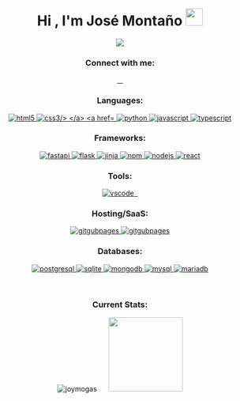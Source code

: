 
<h1 align="center"><b>Hi , I'm José Montaño </b><img src="https://media.giphy.com/media/hvRJCLFzcasrR4ia7z/giphy.gif" width="35"></h1>

<p align="center">
  <a href=""><img src="https://readme-typing-svg.herokuapp.com?font=Time+New+Roman&color=cyan&size=25&center=true&vCenter=true&width=600&height=100&lines=Hello+World!+Let's+Code+the+Future!..&hearts;++;Self-taught+Front-end+Developer,;Information+Systems+Engineering+Student,;Back-end+Newbie,;Active+Learner/Researcher,;Love+to+learn+new+stuffs..<3"></a>
</p>

<h3 align="center">Connect with me:</h3>

<p align="center"> 
  <a href="" target="_blank"> 
    <img src="https://img.shields.io/badge/linkedin-%230077B5.svg?style=for-the-badge&logo=linkedin&logoColor=white" alt=""/> 
  </a>
  <a href="" target="_blank"> 
    <img src="https://img.shields.io/badge/Instagram-%23E4405F.svg?style=for-the-badge&logo=Instagram&logoColor=white" alt=""/> 
  </a>
  <a href="" target="_blank"> 
    <img src="https://img.shields.io/badge/X-%23000000.svg?style=for-the-badge&logo=X&logoColor=white" alt=""/> 
  </a>
  <a href="" target="_blank"> 
    <img src="https://img.shields.io/badge/Gmail-D14836?style=for-the-badge&logo=gmail&logoColor=white" alt=""/> 
  </a>
</p>

<h3 align="center">Languages:</h3>

<p align="center"> 
  <a href="https://www.w3.org/html/" target="_blank"> 
    <img src="https://img.shields.io/badge/html5-%23E34F26.svg?style=for-the-badge&logo=html5&logoColor=white" alt="html5"/> 
  </a>
  <a href="https://www.w3schools.com/css/" target="_blank"> 
    <img src="https://img.shields.io/badge/css3-%231572B6.svg?style=for-the-badge&logo=css3&logoColor=white" alt="css3/> 
  </a> 
  <a href="https://www.python.org" target="_blank"> 
    <img src="https://img.shields.io/badge/python-3670A0?style=for-the-badge&logo=python&logoColor=ffdd54" alt="python"/> 
  </a>  
  <a href="https://developer.mozilla.org/en-US/docs/Web/JavaScript" target="_blank"> 
    <img src="https://img.shields.io/badge/javascript-%23323330.svg?style=for-the-badge&logo=javascript&logoColor=%23F7DF1E" alt="javascript"/> 
  </a> 
  <a href="" target="_blank"> 
    <img src="https://img.shields.io/badge/typescript-%23007ACC.svg?style=for-the-badge&logo=typescript&logoColor=white" alt="typescript"/> 
  </a> 
</p>

<h3 align="center">Frameworks:</h3>
<p align="center">
  <a href="" target="_blank"> 
    <img src="https://img.shields.io/badge/FastAPI-005571?style=for-the-badge&logo=fastapi" alt="fastapi"/> 
  </a>
  <a href="" target="_blank"> 
    <img src="https://img.shields.io/badge/flask-%23000.svg?style=for-the-badge&logo=flask&logoColor=white" alt="flask"/> 
  </a>
  <a href="" target="_blank"> 
    <img src="https://img.shields.io/badge/jinja-white.svg?style=for-the-badge&logo=jinja&logoColor=black" alt="jinja"/> 
  </a>
  
  <a href="" target="_blank"> 
    <img src="https://img.shields.io/badge/NPM-%23CB3837.svg?style=for-the-badge&logo=npm&logoColor=white" alt="npm"/> 
  </a>
  <a href="" target="_blank"> 
    <img src="https://img.shields.io/badge/node.js-6DA55F?style=for-the-badge&logo=node.js&logoColor=white" alt="nodejs"/> 
  </a>
  <a href="" target="_blank"> 
    <img src="https://img.shields.io/badge/react-%2320232a.svg?style=for-the-badge&logo=react&logoColor=%2361DAFB" alt="react"/> 
  </a>
</p>

<h3 align="center">Tools:</h3>
<p align="center">
  <a href="" target="_blank"> 
    <img src="https://img.shields.io/badge/Visual%20Studio%20Code-0078d7.svg?style=for-the-badge&logo=visual-studio-code&logoColor=white" alt="vscode"/> 
  </a>
  <a href="" target="_blank"> 
    <img src="https://img.shields.io/badge/git-%23F05033.svg?style=for-the-badge&logo=git&logoColor=white" alt=""/> 
  </a>
  <a href="" target="_blank"> 
    <img src="https://img.shields.io/badge/github-%23121011.svg?style=for-the-badge&logo=github&logoColor=white)" alt=""/> 
  </a>
</p>

<h3 align="center">Hosting/SaaS:</h3>
<p align="center">
  <a href="" target="_blank">
    <img src="https://img.shields.io/badge/github%20pages-121013?style=for-the-badge&logo=github&logoColor=white" alt="gitgubpages"/>
  </a>
  <a href="" target="_blank">
    <img src="https://img.shields.io/badge/vercel-%23000000.svg?style=for-the-badge&logo=vercel&logoColor=white" alt="gitgubpages"/> 
  </a>
</p>

<h3 align="center">Databases:</h3>
<p align="center">
  <a href="" target="_blank"> 
    <img src="https://img.shields.io/badge/postgres-%23316192.svg?style=for-the-badge&logo=postgresql&logoColor=white" alt="postgresql"/> 
  </a>
  <a href="" target="_blank"> 
    <img src="https://img.shields.io/badge/sqlite-%2307405e.svg?style=for-the-badge&logo=sqlite&logoColor=white" alt="sqlite"/> 
  </a>
  <a href="" target="_blank"> 
    <img src="https://img.shields.io/badge/MongoDB-%234ea94b.svg?style=for-the-badge&logo=mongodb&logoColor=white" alt="mongodb"/> 
  </a>
  <a href="" target="_blank"> 
    <img src="https://img.shields.io/badge/mysql-4479A1.svg?style=for-the-badge&logo=mysql&logoColor=white" alt="mysql"/> 
  </a>
  <a href="" target="_blank"> 
    <img src="https://img.shields.io/badge/MariaDB-003545?style=for-the-badge&logo=mariadb&logoColor=white" alt="mariadb"/> 
  </a>  
</p>
</br>


<h3 align="center">Current Stats:</h3>
<p align= "center">
  <img src="https://github-readme-streak-stats.herokuapp.com/?user=JoyMoGas&theme=algolia" alt="joymogas"  />
  &nbsp;&nbsp;&nbsp;&nbsp; 
  <img height= "150" src="https://github-readme-stats.vercel.app/api/top-langs/?username=JoyMoGas&theme=react&layout=compact"/>
</p>




<!--
**JoyMoGas/JoyMoGas** is a ✨ _special_ ✨ repository because its `README.md` (this file) appears on your GitHub profile.

Here are some ideas to get you started:

- 🔭 I’m currently working on ...
- 🌱 I’m currently learning ...
- 👯 I’m looking to collaborate on ...
- 🤔 I’m looking for help with ...
- 💬 Ask me about ...
- 📫 How to reach me: ...
- 😄 Pronouns: ...
- ⚡ Fun fact: ...
-->
